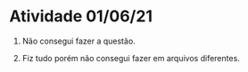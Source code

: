 # Atividade 01/06/21

1) Não consegui fazer a questão.

2) Fiz tudo porém não consegui fazer em arquivos diferentes.
